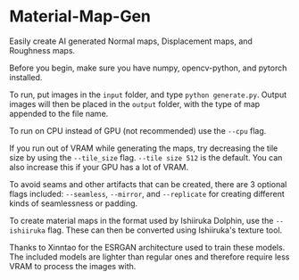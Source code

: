 # Material-Map-Gen

Easily create AI generated Normal maps, Displacement maps, and Roughness maps.

Before you begin, make sure you have numpy, opencv-python, and pytorch installed.

To run, put images in the `input` folder, and type `python generate.py`. Output images will then be placed in the `output` folder, with the type of map appended to the file name.

To run on CPU instead of GPU (not recommended) use the `--cpu` flag.

If you run out of VRAM while generating the maps, try decreasing the tile size by using the `--tile_size` flag. `--tile size 512` is the default. You can also increase this if your GPU has a lot of VRAM.

To avoid seams and other artifacts that can be created, there are 3 optional flags included: `--seamless`, `--mirror`, and `--replicate` for creating different kinds of seamlessness or padding.

To create material maps in the format used by Ishiiruka Dolphin, use the `--ishiiruka` flag. These can then be converted using Ishiiruka's texture tool.

Thanks to Xinntao for the ESRGAN architecture used to train these models. The included models are lighter than regular ones and therefore require less VRAM to process the images with.